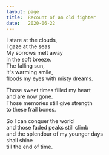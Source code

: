 ```yaml
---
layout: page
title:  Recount of an old fighter
date:   2020-06-22
---
```


I stare at the clouds,   
I gaze at the seas  
My sorrows melt away   
in the soft breeze.  
The falling sun,   
it's warming smile,  
floods my eyes with misty dreams.  

Those sweet times filled my heart   
and are now gone.  
Those memories still give strength   
to these frail bones.  

So I can conquer the world  
and those faded peaks still climb  
and the splendour of my younger days  
shall shine  
till the end of time.  